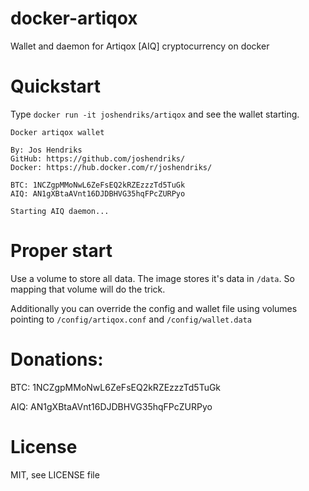 # docker-artiqox
Wallet and daemon for Artiqox [AIQ] cryptocurrency on docker

# Quickstart
Type `docker run -it joshendriks/artiqox` and see the wallet starting.

```
Docker artiqox wallet

By: Jos Hendriks
GitHub: https://github.com/joshendriks/
Docker: https://hub.docker.com/r/joshendriks/

BTC: 1NCZgpMMoNwL6ZeFsEQ2kRZEzzzTd5TuGk
AIQ: AN1gXBtaAVnt16DJDBHVG35hqFPcZURPyo

Starting AIQ daemon...
```

# Proper start
Use a volume to store all data. The image stores it's data in `/data`. So mapping that volume will do the trick.

Additionally you can override the config and wallet file using volumes pointing to `/config/artiqox.conf` and `/config/wallet.data`

# Donations:
BTC: 1NCZgpMMoNwL6ZeFsEQ2kRZEzzzTd5TuGk

AIQ: AN1gXBtaAVnt16DJDBHVG35hqFPcZURPyo

# License
MIT, see LICENSE file
